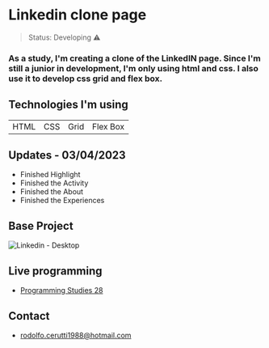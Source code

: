 <h1>Linkedin clone page</h1>

> Status: Developing ⚠️

### As a study, I'm creating a clone of the LinkedIN page. Since I'm still a junior in development, I'm only using html and css. I also use it to develop css grid and flex box.

## Technologies I'm using

<table>
  <tr>
    <td>HTML</td>
    <td>CSS</td>
    <td>Grid</td>
    <td>Flex Box</td>
  </tr>
  
</table>

## Updates - 03/04/2023

+ Finished Highlight
+ Finished the Activity
+ Finished the About
+ Finished the Experiences

## Base Project
 
![Linkedin - Desktop](https://user-images.githubusercontent.com/42013617/228697236-fe3e46c7-a185-4e52-9ddc-d7b9c1cc3125.png)

## Live programming

- [Programming Studies 28](https://www.youtube.com/watch?v=hgsLGbWUSXo&ab_channel=RodolfoCerutti-Designer)</br>

## Contact

+ rodolfo.cerutti1988@hotmail.com
